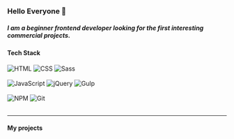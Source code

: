 ### Hello Everyone 👋

##### I am a beginner frontend developer looking for the first interesting commercial projects.

#### Tech Stack
<div>
    <img alt="HTML" src="https://img.shields.io/badge/HTML-red?logo=html5&logoColor=white&style=flat">
    <img alt="CSS" src="https://img.shields.io/badge/CSS-blue?logo=css3&style=flat">
    <img alt='Sass' src="https://img.shields.io/badge/Sass-c69?logo=sass&logoColor=white&style=flat">
</div>
<br>
<div>
    <img alt="JavaScript" src="https://img.shields.io/badge/JavaScript-yellow?logo=javascript&logoColor=white&style=flat">
    <img alt="jQuery" src="https://img.shields.io/badge/jQuery-0769AD?logo=jquery&logoColor=white&style=flat">
    <img alt="Gulp" src="https://img.shields.io/badge/Gulp-d32f2f?logo=gulp&logoColor=white&style=flat">
</div>
<br>
<div>
    <img alt="NPM" src="https://img.shields.io/badge/NPM-cb3837?logo=npm&logoColor=white&style=flat">
    <img alt="Git" src="https://img.shields.io/badge/Git-red?logo=git&logoColor=white&style=flat">
</div>
<br/>
<hr/>

#### My projects

<!--
**aniespialowski/aniespialowski** is a ✨ _special_ ✨ repository because its `README.md` (this file) appears on your GitHub profile.

Here are some ideas to get you started:

- 🔭 I’m currently working on ...
- 🌱 I’m currently learning ...
- 👯 I’m looking to collaborate on ...
- 🤔 I’m looking for help with ...
- 💬 Ask me about ...
- 📫 How to reach me: ...
- 😄 Pronouns: ...
- ⚡ Fun fact: ...
-->
